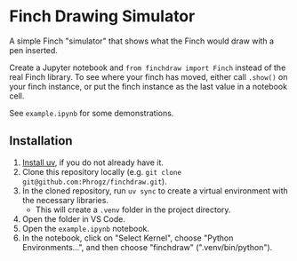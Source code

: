 # Finch Drawing Simulator

A simple Finch "simulator" that shows what the Finch would draw with a pen inserted.

Create a Jupyter notebook and `from finchdraw import Finch` instead of the real Finch library.
To see where your finch has moved, either call `.show()` on your finch instance,
or put the finch instance as the last value in a notebook cell.

See `example.ipynb` for some demonstrations.

## Installation

1. [Install uv](https://docs.astral.sh/uv/getting-started/installation/),
   if you do not already have it.
2. Clone this repository locally (e.g. `git clone git@github.com:Phrogz/finchdraw.git`).
3. In the cloned repository, run `uv sync` to create a virtual environment with the necessary libraries.
    * This will create a `.venv` folder in the project directory.
4. Open the folder in VS Code.
5. Open the `example.ipynb` notebook.
6. In the notebook, click on "Select Kernel", choose "Python Environments…", and then choose "finchdraw" (".venv/bin/python").
